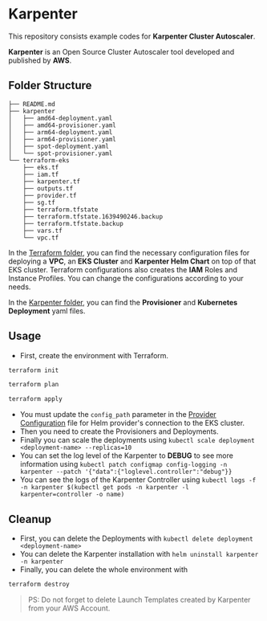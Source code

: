 # Karpenter
This repository consists example codes for **Karpenter Cluster Autoscaler**. 

**Karpenter** is an Open Source Cluster Autoscaler tool developed and published by **AWS**.

## Folder Structure
```
├── README.md
├── karpenter
│   ├── amd64-deployment.yaml
│   ├── amd64-provisioner.yaml
│   ├── arm64-deployment.yaml
│   ├── arm64-provisioner.yaml
│   ├── spot-deployment.yaml
│   └── spot-provisioner.yaml
└── terraform-eks
    ├── eks.tf
    ├── iam.tf
    ├── karpenter.tf
    ├── outputs.tf
    ├── provider.tf
    ├── sg.tf
    ├── terraform.tfstate
    ├── terraform.tfstate.1639490246.backup
    ├── terraform.tfstate.backup
    ├── vars.tf
    └── vpc.tf
```
In the [Terraform folder](https://github.com/eminalemdar/karpenter/tree/master/terraform-eks), you can find the necessary configuration files for deploying a **VPC**, an **EKS Cluster** and **Karpenter Helm Chart** on top of that EKS cluster. Terraform configurations also creates the **IAM** Roles and Instance Profiles. You can change the configurations according to your needs.

In the [Karpenter folder](https://github.com/eminalemdar/karpenter/tree/master/karpenter), you can find the **Provisioner** and **Kubernetes Deployment** yaml files.

## Usage

- First, create the environment with Terraform.
```bash
terraform init
```
```bash
terraform plan
```
```bash
terraform apply
```
- You must update the `config_path` parameter in the [Provider Configuration](https://github.com/eminalemdar/karpenter/tree/master/terraform-eks/provider.tf) file for Helm provider's connection to the EKS cluster.
- Then you need to create the Provisioners and Deployments.
- Finally you can scale the deployments using ``kubectl scale deployment <deployment-name> --replicas=10``
- You can set the log level of the Karpenter to **DEBUG** to see more information using ``kubectl patch configmap config-logging -n karpenter --patch '{"data":{"loglevel.controller":"debug"}}``
- You can see the logs of the Karpenter Controller using ``kubectl logs -f -n karpenter $(kubectl get pods -n karpenter -l karpenter=controller -o name)``

## Cleanup

- First, you can delete the Deployments with ``kubectl delete deployment <deployment-name>``
- You can delete the Karpenter installation with ``helm uninstall karpenter -n karpenter``
- Finally, you can delete the whole environment with 
```bash
terraform destroy
```
> PS: Do not forget to delete Launch Templates created by Karpenter from your AWS Account.